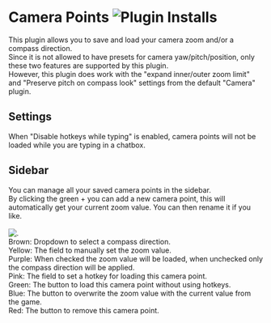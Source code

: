 # Camera Points ![Plugin Installs](http://img.shields.io/endpoint?url=https://api.runelite.net/pluginhub/shields/installs/plugin/Camera-Points)

This plugin allows you to save and load your camera zoom and/or a compass direction.<br>
Since it is not allowed to have presets for camera yaw/pitch/position, only these two features are supported by this plugin.<br>
However, this plugin does work with the "expand inner/outer zoom limit" and "Preserve pitch on compass look" settings from the default "Camera" plugin.

## Settings
When "Disable hotkeys while typing" is enabled, camera points will not be loaded while you are typing in a chatbox.

## Sidebar
You can manage all your saved camera points in the sidebar.<br>
By clicking the green + you can add a new camera point, this will automatically get your current zoom value. You can then rename it if you like.<br><br>
![.](https://i.imgur.com/TgdBDIG.png)<br>
Brown: Dropdown to select a compass direction.<br>
Yellow: The field to manually set the zoom value.<br>
Purple: When checked the zoom value will be loaded, when unchecked only the compass direction will be applied.<br>
Pink: The field to set a hotkey for loading this camera point.<br>
Green: The button to load this camera point without using hotkeys.<br>
Blue: The button to overwrite the zoom value with the current value from the game.<br>
Red: The button to remove this camera point.